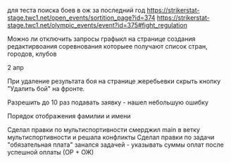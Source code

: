 

для теста поиска боев в ож за последний год 
https://strikerstat-stage.twc1.net/open_events/sortition_page?id=374
https://strikerstat-stage.twc1.net/olympic_events/event?id=375#fight_regulation 


Можно ли отключить запросы графыкл на странице создания редактирвоания соревнования которыее получают список стран, городов, клубов



2 апр

При удаление результата боя на странице жеребьевки скрыть кнопку "Удалить бой" на фронте.

Разрешить до 10 раз подавать заявку - нашел небольшую ошибку 

Порядок отображения фамилии и имени




Сделал правки по мультиспортивности 
смерджил main в ветку мультиспортивности и решала конфликты
Сделал правки по задачи "обязательная плата" 
занался задачей - указывать суммы оплат после успешной оплаты (ОР + ОЖ) 


